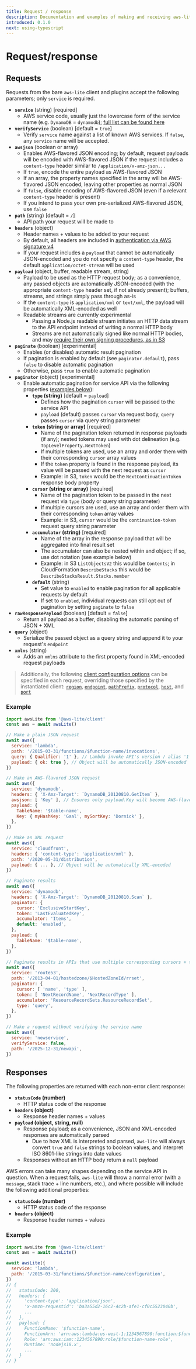 ```yaml
---
title: Request / response
description: Documentation and examples of making and receiving aws-lite requests and responses
introduced: 0.1.0
next: using-typescript
---
```

# Request/response

## Requests

Requests from the bare `aws-lite` client and plugins accept the following parameters; only `service` is required.

- **`service`** (string) [required]
  - AWS service code, usually just the lowercase form of the service name (e.g. `DynamoDB` = `dynamodb`); [full list can be found here](src/services.js)
- **`verifyService`** (boolean) [default = `true`]
  - Verify `service` name against a list of known AWS services. If `false`, any `service` name will be accepted.
- **`awsjson`** (boolean or array)
  - Enables AWS-flavored JSON encoding; by default, request payloads will be encoded with AWS-flavored JSON if the request includes a `content-type` header similar to `/application/x-amz-json...`
  - If `true`, encode the entire payload as AWS-flavored JSON
  - If an array, the property names specified in the array will be AWS-flavored JSON encoded, leaving other properties as normal JSON
  - If `false`, disable encoding of AWS-flavored JSON (even if a relevant `content-type` header is present)
  - If you intend to pass your own pre-serialized AWS-flavored JSON, use `false`
- **`path`** (string) [default = `/`]
  - API path your request will be made to
- **`headers`** (object)
  - Header names + values to be added to your request
  - By default, all headers are included in [authentication via AWS signature v4](https://docs.aws.amazon.com/AmazonS3/latest/API/sig-v4-authenticating-requests.html)
  - If your request includes a `payload` that cannot be automatically JSON-encoded and you do not specify a `content-type` header, the default `application/octet-stream` will be used
- **`payload`** (object, buffer, readable stream, string)
  - Payload to be used as the HTTP request body; as a convenience, any passed objects are automatically JSON-encoded (with the appropriate `content-type` header set, if not already present); buffers, streams, and strings simply pass through as-is
  - If the `content-type` is `application/xml` or `text/xml`, the payload will be automatically XML-encoded as well
  - Readable streams are currently experimental
    - Passing a Node.js readable stream initiates an HTTP data stream to the API endpoint instead of writing a normal HTTP body
    - Streams are not automatically signed like normal HTTP bodies, and may [require their own signing procedures, as in S3](https://docs.aws.amazon.com/AmazonS3/latest/API/sigv4-streaming.html)
- **`paginate`** (boolean) [experimental]
  - Enables (or disables) automatic result pagination
  - If pagination is enabled by default (see `paginator.default`), pass `false` to disable automatic pagination
  - Otherwise, pass `true` to enable automatic pagination
- **`paginator`** (object) [experimental]
  - Enable automatic pagination for service API via the following properties ([examples below](#example)):
    - **`type` (string)** [default = `payload`]
      - Defines how the pagination `cursor` will be passed to the service API
      - `payload` (default) passes `cursor` via request body, `query` passes `cursor` via query string parameter
    - **`token` (string or array)** [required]
      - Name of the pagination token returned in response payloads (if any); nested tokens may used with dot delineation (e.g. `TopLevelProperty.NextToken`)
      - If multiple tokens are used, use an array and order them with their corresponding `cursor` array values
      - If the `token` property is found in the response payload, its value will be passed with the next request as `cursor`
      - Example: in S3, `token` would be the `NextContinuationToken` response body property
    - **`cursor` (string or array)** [required]
      - Name of the pagination token to be passed in the next request via `type` (body or query string parameter)
      - If multiple cursors are used, use an array and order them with their corresponding `token` array values
      - Example: in S3, `cursor` would be the `continuation-token` request query string parameter
    - **`accumulator` (string)** [required]
      - Name of the array in the response payload that will be aggregated into final result set
      - The accumulator can also be nested within and object; if so, use dot notation (see example below)
      - Example: in S3 `ListObjectsV2` this would be `Contents`; in CloudFormation `DescribeStacks` this would be `DescribeStacksResult.Stacks.member`
    - **`default`** (string)
      - Set value to `enabled` to enable pagination for all applicable requests by default
      - If set to `enabled`, individual requests can still opt out of pagination by setting `paginate` to `false`
- **`rawResponsePayload`** (boolean) [default = `false`]
  - Return all payload as a buffer, disabling the automatic parsing of JSON + XML
- **`query`** (object)
  - Serialize the passed object as a query string and append it to your request's `endpoint`
- **`xmlns`** (string)
  - Adds an `xmlns` attribute to the first property found in XML-encoded request payloads

> Additionally, the following [client configuration options](/configuration) can be specified in each request, overriding those specified by the instantiated client: [`region`](/configuration#credentials-%2B-region), [`endpoint`](/configuration#endpoint-config), [`pathPrefix`](/configuration#endpoint-config), [`protocol`](/configuration#endpoint-config), [`host`](/configuration#endpoint-config), and [`port`](/configuration#endpoint-config)


### Example

```javascript
import awsLite from '@aws-lite/client'
const aws = await awsLite()

// Make a plain JSON request
await aws({
  service: 'lambda',
  path: '/2015-03-31/functions/$function-name/invocations',
  query: { Qualifier: '1' }, // Lambda invoke API's version / alias '1'
  payload: { ok: true }, // Object will be automatically JSON-encoded
})

// Make an AWS-flavored JSON request
await aws({
  service: 'dynamodb',
  headers: { 'X-Amz-Target': `DynamoDB_20120810.GetItem` },
  awsjson: [ 'Key' ], // Ensures only payload.Key will become AWS-flavored JSON
  payload: {
    TableName: '$table-name',
    Key: { myHashKey: 'Gaal', mySortKey: 'Dornick' },
  },
})

// Make an XML request
await aws({
  service: 'cloudfront',
  headers: { 'content-type': 'application/xml' },
  path: '/2020-05-31/distribution',
  payload: { ... }, // Object will be automatically XML-encoded
})

// Paginate results
await aws({
  service: 'dynamodb',
  headers: { 'X-Amz-Target': `DynamoDB_20120810.Scan` },
  paginator: {
    cursor: 'ExclusiveStartKey',
    token: 'LastEvaluatedKey',
    accumulator: 'Items',
    default: 'enabled',
  },
  payload: {
    TableName: '$table-name',
  },
})

// Paginate results in APIs that use multiple corresponding cursors + tokens
await aws({
  service: 'route53',
  path: '/2013-04-01/hostedzone/$HostedZoneId/rrset',
  paginator: {
    cursor: [ 'name', 'type' ],
    token: [ 'NextRecordName', 'NextRecordType' ],
    accumulator: 'ResourceRecordSets.ResourceRecordSet',
    type: 'query',
  },
})

// Make a request without verifying the service name
await aws({
  service: 'newservice',
  verifyService: false,
  path: '/2025-12-31/newapi',
})
```


## Responses

The following properties are returned with each non-error client response:

- **`statusCode` (number)**
  - HTTP status code of the response
- **`headers` (object)**
  - Response header names + values
- **`payload` (object, string, null)**
  - Response payload; as a convenience, JSON and XML-encoded responses are automatically parsed
    - Due to how XML is interpreted and parsed, `aws-lite` will always convert `true` and `false` strings to boolean values, and interpret ISO 8601-like strings into date values
  - Responses without an HTTP body return a `null` payload

AWS errors can take many shapes depending on the service API in question. When a request fails, `aws-lite` will throw a normal error (with a `message`, stack trace + line numbers, etc.), and where possible will include the following additional properties:

- **`statusCode` (number)**
  - HTTP status code of the response
- **`headers` (object)**
  - Response header names + values


### Example

```javascript
import awsLite from '@aws-lite/client'
const aws = await awsLite()

await awsLite({
  service: 'lambda',
  path: '/2015-03-31/functions/$function-name/configuration',
})
// {
//   statusCode: 200,
//   headers: {
//     'content-type': 'application/json',
//     'x-amzn-requestid': 'ba3a55d2-16c2-4c2b-afe1-cf0c5523040b',
//     ...
//   },
//   payload: {
//     FunctionName: '$function-name',
//     FunctionArn: 'arn:aws:lambda:us-west-1:1234567890:function:$function-name',
//     Role: 'arn:aws:iam::1234567890:role/$function-name-role',
//     Runtime: 'nodejs18.x',
//     ...
//   }
// }
```
